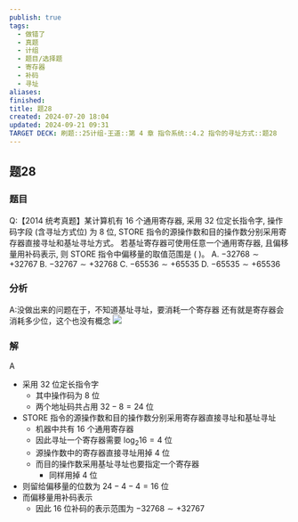 ```yaml
---
publish: true
tags:
  - 做错了
  - 真题
  - 计组
  - 题目/选择题
  - 寄存器
  - 补码
  - 寻址
aliases: 
finished: 
title: 题28
created: 2024-07-20 18:04
updated: 2024-09-21 09:31
TARGET DECK: 刷题::25计组-王道::第 4 章 指令系统::4.2 指令的寻址方式::题28
---
```

## 题28
### 题目
Q:【2014 统考真题】某计算机有 16 个通用寄存器, 采用 32 位定长指令字, 操作码字段 (含寻址方式位) 为 8 位, STORE 指令的源操作数和目的操作数分别采用寄存器直接寻址和基址寻址方式。
若基址寄存器可使用任意一个通用寄存器, 且偏移量用补码表示, 则 STORE 指令中偏移量的取值范围是 ( )。
A. $- {32768} \sim + {32767}$ 
B. $- {32767} \sim + {32768}$
C. $- {65536} \sim + {65535}$ 
D. $- {65535} \sim + {65536}$
### 分析
A:没做出来的问题在于，不知道基址寻址，要消耗一个寄存器
还有就是寄存器会消耗多少位，这个也没有概念
![](https://img.hwenyi.tech/202409211729832.webp)
### 解
A
- 采用 32 位定长指令字
    - 其中操作码为 8 位
    - 两个地址码共占用 ${32} - 8 = {24}$ 位
- STORE 指令的源操作数和目的操作数分别采用寄存器直接寻址和基址寻址
    - 机器中共有 16 个通用寄存器
    - 因此寻址一个寄存器需要 ${\log }_{2}{16} = 4$ 位
    - 源操作数中的寄存器直接寻址用掉 4 位
    - 而目的操作数采用基址寻址也要指定一个寄存器
        - 同样用掉 4 位
- 则留给偏移量的位数为 ${24} - 4 - 4 = {16}$ 位
- 而偏移量用补码表示
    - 因此 16 位补码的表示范围为 $- {32768} \sim   + {32767}$ 


